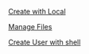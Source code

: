 [Create with Local](https://www.notion.so/Create-with-Local-8a1bc29c121b47c3846ebb77265f5392)

[Manage Files](https://www.notion.so/Manage-Files-32835539bec344e1b4ad719afb842310)

[Create User with shell](https://www.notion.so/Create-User-with-shell-3bc118593bfa492982eabda3cd314a19)
